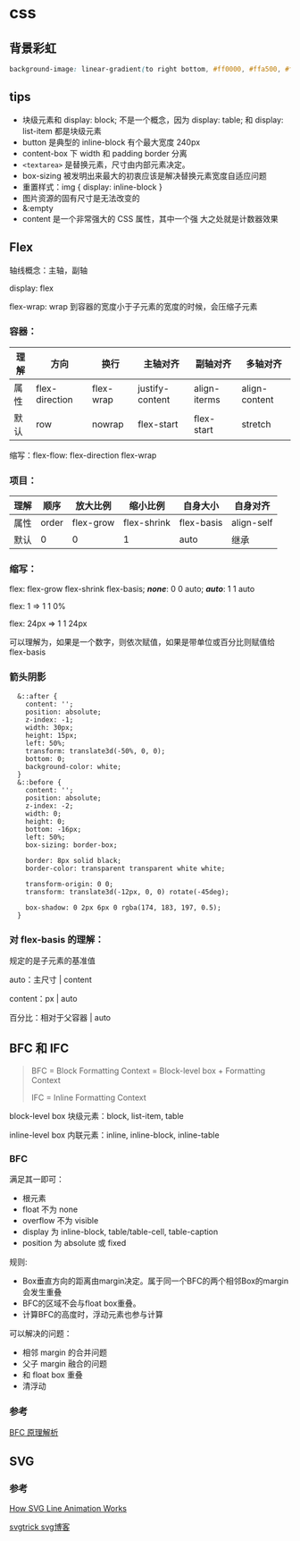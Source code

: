 # css

## 背景彩虹

```css
background-image: linear-gradient(to right bottom, #ff0000, #ffa500, #ffff00, #008000, #0000ff, #4b0082, #9400d3);
```

## tips

- 块级元素和 display: block; 不是一个概念，因为 display: table; 和 display: list-item 都是块级元素
- button 是典型的 inline-block 有个最大宽度 240px
- content-box 下 width 和 padding border 分离
- `<textarea>`  是替换元素，尺寸由内部元素决定。
- box-sizing 被发明出来最大的初衷应该是解决替换元素宽度自适应问题
- 重置样式：img { display: inline-block }
- 图片资源的固有尺寸是无法改变的
- &:empty
- content 是一个非常强大的 CSS 属性，其中一个强 大之处就是计数器效果

## Flex

轴线概念：主轴，副轴

display: flex

flex-wrap: wrap 到容器的宽度小于子元素的宽度的时候，会压缩子元素

### 容器：

| 理解 | 方向           | 换行      | 主轴对齐        | 副轴对齐     | 多轴对齐      |
| ---- | -------------- | --------- | --------------- | ------------ | ------------- |
| 属性 | flex-direction | flex-wrap | justify-content | align-iterms | align-content |
| 默认 | row            | nowrap    | flex-start      | flex-start   | stretch       |

缩写：flex-flow: flex-direction flex-wrap

### 项目：

| 理解 | 顺序  | 放大比例  | 缩小比例    | 自身大小   | 自身对齐   |
| ---- | ----- | --------- | ----------- | ---------- | ---------- |
| 属性 | order | flex-grow | flex-shrink | flex-basis | align-self |
| 默认 | 0     | 0         | 1           | auto       | 继承       |

### 缩写：

flex: flex-grow flex-shrink flex-basis; ***none***: 0 0 auto; ***auto***: 1 1 auto

flex: 1 => 1 1 0%

flex: 24px => 1 1 24px

可以理解为，如果是一个数字，则依次赋值，如果是带单位或百分比则赋值给 flex-basis

### 箭头阴影

```
  &::after {
    content: '';
    position: absolute;
    z-index: -1;
    width: 30px;
    height: 15px;
    left: 50%;
    transform: translate3d(-50%, 0, 0);
    bottom: 0;
    background-color: white;
  }
  &::before {
    content: '';
    position: absolute;
    z-index: -2;
    width: 0;
    height: 0;
    bottom: -16px;
    left: 50%;
    box-sizing: border-box;

    border: 8px solid black;
    border-color: transparent transparent white white;

    transform-origin: 0 0;
    transform: translate3d(-12px, 0, 0) rotate(-45deg);

    box-shadow: 0 2px 6px 0 rgba(174, 183, 197, 0.5);
  }
```

### 对 flex-basis 的理解：

规定的是子元素的基准值

auto：主尺寸 | content

content：px | auto

百分比：相对于父容器 | auto

## BFC 和 IFC

> BFC = Block Formatting Context = Block-level box + Formatting Context
>
> IFC = Inline Formatting Context

block-level box 块级元素：block, list-item, table

inline-level box 内联元素：inline, inline-block, inline-table

### BFC

满足其一即可：

- 根元素
- float 不为 none
- overflow 不为 visible
- display 为 inline-block, table/table-cell, table-caption
- position 为 absolute 或 fixed

规则:

- Box垂直方向的距离由margin决定。属于同一个BFC的两个相邻Box的margin会发生重叠
- BFC的区域不会与float box重叠。
- 计算BFC的高度时，浮动元素也参与计算

可以解决的问题：

- 相邻 margin 的合并问题
- 父子 margin 融合的问题
- 和 float box 重叠
- 清浮动

### 参考

[BFC 原理解析](https://github.com/zuopf769/notebook/blob/master/fe/BFC%E5%8E%9F%E7%90%86%E5%89%96%E6%9E%90/README.md)

## SVG

### 参考

[How SVG Line Animation Works](https://css-tricks.com/svg-line-animation-works/)

[svgtrick svg博客](http://svgtrick.com/)

